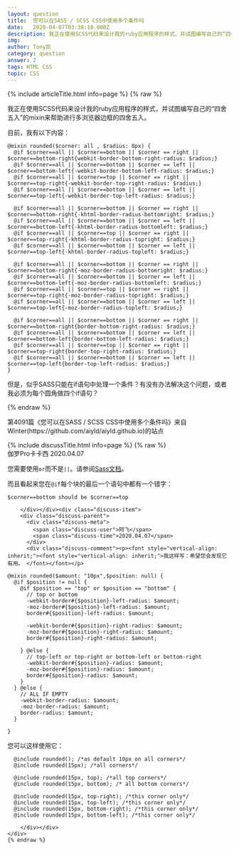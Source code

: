 ```yaml
---
layout: question
title:  您可以在SASS / SCSS CSS中使用多个条件吗
date:   2020-04-07T03:38:18.000Z
description: 我正在使用SCSS代码来设计我的ruby应用程序的样式，并试图编写自己的“四舍五入”的mixin来帮助进行多浏览器边框的四舍五入。目前，我有以下内容：...
img: 
author: Tony凯
category: question
answer: 2
tags: HTML CSS
topic: CSS
---
```

<div class="article-root">
  <div class="article">
    {% include articleTitle.html info=page %}
    {% raw %}
    <div class="article-content"><p><font style="vertical-align: inherit;"><font style="vertical-align: inherit;">我正在使用SCSS代码来设计我的ruby应用程序的样式，并试图编写自己的“四舍五入”的mixin来帮助进行多浏览器边框的四舍五入。</font></font></p>

<p><font style="vertical-align: inherit;"><font style="vertical-align: inherit;">目前，我有以下内容：</font></font></p>

<pre><code>@mixin rounded($corner: all , $radius: 8px) {<font></font>
  @if $corner==all || $corner==bottom || $corner == right || $corner==bottom-right{webkit-border-bottom-right-radius: $radius;}<font></font>
  @if $corner==all || $corner==bottom || $corner == left || $corner==bottom-left{-webkit-border-bottom-left-radius: $radius;}<font></font>
  @if $corner==all || $corner==top || $corner == right || $corner==top-right{-webkit-border-top-right-radius: $radius;}<font></font>
  @if $corner==all || $corner==bottom || $corner == left || $corner==top-left{-webkit-border-top-left-radius: $radius;}<font></font>
<font></font>
  @if $corner==all || $corner==bottom || $corner == right || $corner==bottom-right{-khtml-border-radius-bottomright: $radius;}<font></font>
  @if $corner==all || $corner==bottom || $corner == left || $corner==bottom-left{-khtml-border-radius-bottomleft: $radius;}<font></font>
  @if $corner==all || $corner==top || $corner == right || $corner==top-right{-khtml-border-radius-topright: $radius;}<font></font>
  @if $corner==all || $corner==bottom || $corner == left || $corner==top-left{-khtml-border-radius-topleft: $radius;}<font></font>
<font></font>
  @if $corner==all || $corner==bottom || $corner == right || $corner==bottom-right{-moz-border-radius-bottomright: $radius;}<font></font>
  @if $corner==all || $corner==bottom || $corner == left || $corner==bottom-left{-moz-border-radius-bottomleft: $radius;}<font></font>
  @if $corner==all || $corner==top || $corner == right || $corner==top-right{-moz-border-radius-topright: $radius;}<font></font>
  @if $corner==all || $corner==bottom || $corner == left || $corner==top-left{-moz-border-radius-topleft: $radius;}<font></font>
<font></font>
  @if $corner==all || $corner==bottom || $corner == right || $corner==bottom-right{border-bottom-right-radius: $radius;}<font></font>
  @if $corner==all || $corner==bottom || $corner == left || $corner==bottom-left{border-bottom-left-radius: $radius;}<font></font>
  @if $corner==all || $corner==top || $corner == right || $corner==top-right{border-top-right-radius: $radius;}<font></font>
  @if $corner==all || $corner==bottom || $corner == left || $corner==top-left{border-top-left-radius: $radius;}<font></font>
}<font></font>
</code></pre>

<p><font style="vertical-align: inherit;"><font style="vertical-align: inherit;">但是，似乎SASS只能在if语句中处理一个条件？</font><font style="vertical-align: inherit;">有没有办法解决这个问题，或者我必须为每个圆角做四个if语句？</font></font></p></div>
    {% endraw %}
  </div>
  <p class="winter_mark">第4091篇《您可以在SASS / SCSS CSS中使用多个条件吗》来自Winter(https://github.com/aiyld/aiyld.github.io)的站点</p>
  <div class="discuss-wrapper">
    {% include discussTitle.html info=page %}
    {% raw %}
    <div class="discuss-list">
    <div class="discuss-item">
        <div class="discuss-parent">
          <div class="discuss-meta">
            <span class="discuss-user">伽罗Pro卡卡西</span>
            <span class="discuss-time">2020.04.07</span>
          </div>
          <div class="discuss-comment"><p><font style="vertical-align: inherit;"><font style="vertical-align: inherit;">您需要使用</font></font><code>or</code><font style="vertical-align: inherit;"><font style="vertical-align: inherit;">而不是</font></font><code>||</code><font style="vertical-align: inherit;"><font style="vertical-align: inherit;">。</font><font style="vertical-align: inherit;">请参阅</font></font><a href="http://sass-lang.com/docs/yardoc/file.SASS_REFERENCE.html#boolean_operations" rel="nofollow noreferrer"><font style="vertical-align: inherit;"><font style="vertical-align: inherit;">Sass文档</font></font></a><font style="vertical-align: inherit;"><font style="vertical-align: inherit;">。</font></font></p>

<p><font style="vertical-align: inherit;"><font style="vertical-align: inherit;">而且看起来您在</font></font><code>@if</code><font style="vertical-align: inherit;"><font style="vertical-align: inherit;">每个块</font><font style="vertical-align: inherit;">的最后一个</font><font style="vertical-align: inherit;">语句中</font><font style="vertical-align: inherit;">都有一个错字</font><font style="vertical-align: inherit;">：</font></font></p>

<pre><code>$corner==bottom should be $corner==top
</code></pre></div>
        </div></div><div class="discuss-item">
        <div class="discuss-parent">
          <div class="discuss-meta">
            <span class="discuss-user">阿飞</span>
            <span class="discuss-time">2020.04.07</span>
          </div>
          <div class="discuss-comment"><p><font style="vertical-align: inherit;"><font style="vertical-align: inherit;">我这样写：希望您会发现它有用。 </font></font></p>

<pre><code>@mixin rounded($amount: "10px",$position: null) {<font></font>
  @if $position != null {<font></font>
    @if $position == "top" or $position == "bottom" {<font></font>
      // top or bottom <font></font>
      -webkit-border#{$position}-left-radius: $amount;<font></font>
      -moz-border#{$position}-left-radius: $amount;<font></font>
      border#{$position}-left-radius: $amount;<font></font>
<font></font>
      -webkit-border#{$position}-right-radius: $amount;<font></font>
      -moz-border#{$position}-right-radius: $amount;<font></font>
      border#{$position}-right-radius: $amount;<font></font>
<font></font>
    } @else {<font></font>
      // top-left or top-right or bottom-left or bottom-right<font></font>
      -webkit-border#{$position}-radius: $amount;<font></font>
      -moz-border#{$position}-radius: $amount;<font></font>
      border#{$position}-radius: $amount;      <font></font>
    }<font></font>
  } @else {<font></font>
    // ALL IF EMPTY<font></font>
    -webkit-border-radius: $amount;<font></font>
    -moz-border-radius: $amount;<font></font>
    border-radius: $amount; <font></font>
  }<font></font>
<font></font>
}<font></font>
</code></pre>

<p><font style="vertical-align: inherit;"><font style="vertical-align: inherit;">您可以这样使用它：</font></font></p>

<pre><code>  @include rounded(); /*as default 10px on all corners*/<font></font>
  @include rounded(15px); /*all corners*/ <font></font>
<font></font>
  @include rounded(15px, top); /*all top corners*/ <font></font>
  @include rounded(15px, bottom); /* all bottom corners*/ <font></font>
<font></font>
  @include rounded(15px, top-right); /*this corner only*/ <font></font>
  @include rounded(15px, top-left); /*this corner only*/ <font></font>
  @include rounded(15px, bottom-right); /*this corner only*/ <font></font>
  @include rounded(15px, bottom-left); /*this corner only*/ <font></font>
</code></pre></div>
        </div></div>
    </div>
    {% endraw %}
  </div>
<div>
